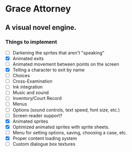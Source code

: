 # Grace Attorney
## A visual novel engine.


### Things to implement
- [ ] Darkening the sprites that aren't "speaking"
- [X] Animated exits
- [ ] Animated movement between points on the screen
- [X] Telling a character to exit by name
- [ ] Choices
- [ ] Cross-Examination
- [ ] Ink integration
- [ ] Music and sound
- [ ] Inventory/Court Record
- [ ] Menus
- [ ] Options (sound controls, text speed, font size, etc.)
- [ ] Screen reader support?
- [X] Animated sprites
- [X] Optimized animated sprites with sprite sheets.
- [ ] Menu for setting options, saving, choosing a case, etc.
- [X] Proper content loading system
- [ ] Custom dialogue box textures
